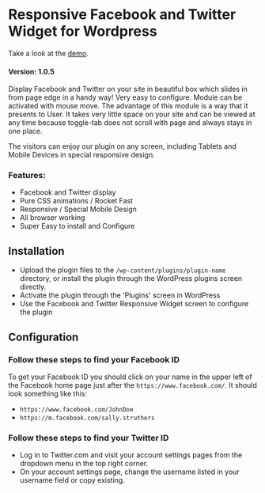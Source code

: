 # Responsive Facebook and Twitter Widget for Wordpress

Take a look at the [demo](https://jsns.eu/products/js-facebook-likebox-slider).
#### Version: 1.0.5

Display Facebook and Twitter on your site in beautiful box which slides in from page edge in a handy way! Very easy to configure. Module can be activated with mouse move. The advantage of this module is a way that it presents to User. It takes very little space on your site and can be viewed at any time because toggle-tab does not scroll with page and always stays in one place.

The visitors can enjoy our plugin on any screen, including Tablets and Mobile Devices in special responsive design.

### Features:
* Facebook and Twitter display
* Pure CSS animations / Rocket Fast
* Responsive / Special Mobile Design
* All browser working
* Super Easy to install and Configure


## Installation 

* Upload the plugin files to the `/wp-content/plugins/plugin-name` directory, or install the plugin through the WordPress plugins screen directly.
* Activate the plugin through the 'Plugins' screen in WordPress
* Use the Facebook and Twitter Responsive Widget screen to configure the plugin


## Configuration

### Follow these steps to find your Facebook ID 
To get your Facebook ID you should click on your name in the upper left of the Facebook home page just after the `https://www.facebook.com/`. It should look something like this:

* `https://www.facebook.com/JohnDoe`
* `https://m.facebook.com/sally.struthers`

### Follow these steps to find your Twitter ID 
* Log in to Twitter.com and visit your account settings pages from the dropdown menu in the top right corner.
* On your account settings page, change the username listed in your username field or copy existing.